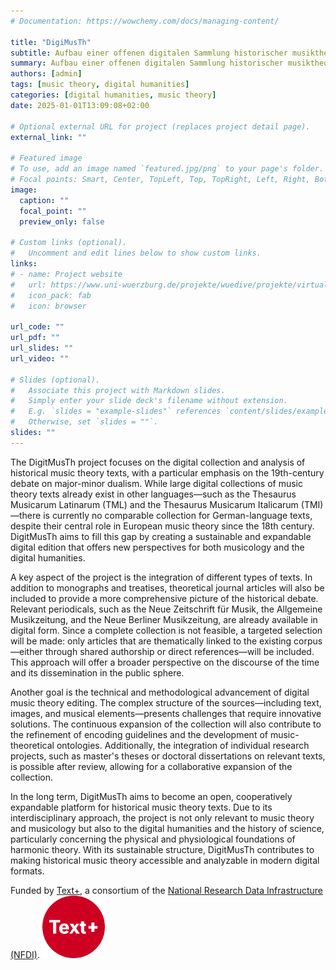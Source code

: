 ```yaml
---
# Documentation: https://wowchemy.com/docs/managing-content/

title: "DigiMusTh"
subtitle: Aufbau einer offenen digitalen Sammlung historischer musiktheoretischer Texte aus dem deutschsprachigen Raum anhand von Beispielen aus dem 19. Jahrhundert  
summary: Aufbau einer offenen digitalen Sammlung historischer musiktheoretischer Texte aus dem deutschsprachigen Raum anhand von Beispielen aus dem 19. Jahrhundert  
authors: [admin]
tags: [music theory, digital humanities]
categories: [digital humanities, music theory]
date: 2025-01-01T13:09:08+02:00

# Optional external URL for project (replaces project detail page).
external_link: ""

# Featured image
# To use, add an image named `featured.jpg/png` to your page's folder.
# Focal points: Smart, Center, TopLeft, Top, TopRight, Left, Right, BottomLeft, Bottom, BottomRight.
image:
  caption: ""
  focal_point: ""
  preview_only: false

# Custom links (optional).
#   Uncomment and edit lines below to show custom links.
links:
# - name: Project website
#   url: https://www.uni-wuerzburg.de/projekte/wuedive/projekte/virtual-tonal-spaces/
#   icon_pack: fab
#   icon: browser

url_code: ""
url_pdf: ""
url_slides: ""
url_video: ""

# Slides (optional).
#   Associate this project with Markdown slides.
#   Simply enter your slide deck's filename without extension.
#   E.g. `slides = "example-slides"` references `content/slides/example-slides.md`.
#   Otherwise, set `slides = ""`.
slides: ""
---
```



The DigitMusTh project focuses on the digital collection and analysis of historical music theory texts, with a particular emphasis on the 19th-century debate on major-minor dualism. While large digital collections of music theory texts already exist in other languages—such as the Thesaurus Musicarum Latinarum (TML) and the Thesaurus Musicarum Italicarum (TMI)—there is currently no comparable collection for German-language texts, despite their central role in European music theory since the 18th century. DigitMusTh aims to fill this gap by creating a sustainable and expandable digital edition that offers new perspectives for both musicology and the digital humanities.

A key aspect of the project is the integration of different types of texts. In addition to monographs and treatises, theoretical journal articles will also be included to provide a more comprehensive picture of the historical debate. Relevant periodicals, such as the Neue Zeitschrift für Musik, the Allgemeine Musikzeitung, and the Neue Berliner Musikzeitung, are already available in digital form. Since a complete collection is not feasible, a targeted selection will be made: only articles that are thematically linked to the existing corpus—either through shared authorship or direct references—will be included. This approach will offer a broader perspective on the discourse of the time and its dissemination in the public sphere.

Another goal is the technical and methodological advancement of digital music theory editing. The complex structure of the sources—including text, images, and musical elements—presents challenges that require innovative solutions. The continuous expansion of the collection will also contribute to the refinement of encoding guidelines and the development of music-theoretical ontologies. Additionally, the integration of individual research projects, such as master's theses or doctoral dissertations on relevant texts, is possible after review, allowing for a collaborative expansion of the collection.

In the long term, DigitMusTh aims to become an open, cooperatively expandable platform for historical music theory texts. Due to its interdisciplinary approach, the project is not only relevant to music theory and musicology but also to the digital humanities and the history of science, particularly concerning the physical and physiological foundations of harmonic theory. With its sustainable structure, DigitMusTh contributes to making historical music theory accessible and analyzable in modern digital formats.

Funded by [Text+](https://text-plus.org/en/), a consortium of the [National Research Data Infrastructure (NFDI)](https://www.dfg.de/de/foerderung/foerderinitiativen/nfdi).
<img src="text-plus-logo.svg" alt="Text+ Logo" width="100"/>
